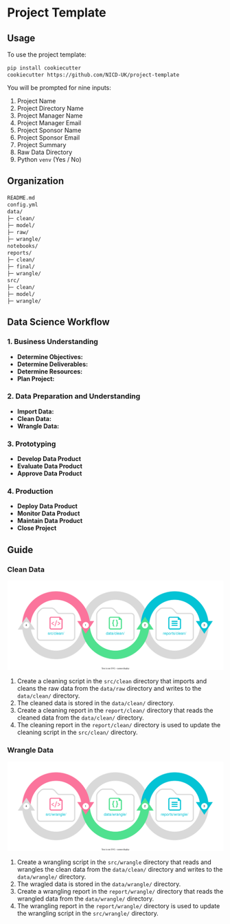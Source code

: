 # Project Template

## Usage

To use the project template:

```
pip install cookiecutter
cookiecutter https://github.com/NICD-UK/project-template
```

You will be prompted for nine inputs:

1. Project Name
2. Project Directory Name
3. Project Manager Name
4. Project Manager Email
5. Project Sponsor Name
6. Project Sponsor Email
7. Project Summary
8. Raw Data Directory
9. Python `venv` (Yes / No)

## Organization

```
README.md
config.yml
data/
├─ clean/
├─ model/
├─ raw/
├─ wrangle/
notebooks/
reports/
├─ clean/
├─ final/
├─ wrangle/
src/
├─ clean/
├─ model/
├─ wrangle/
```

## Data Science Workflow

### 1. Business Understanding

- **Determine Objectives:**
- **Determine Deliverables:**
- **Determine Resources:**
- **Plan Project:**

### 2. Data Preparation and Understanding

- **Import Data:** 
- **Clean Data:**
- **Wrangle Data:**

### 3. Prototyping

- **Develop Data Product**
- **Evaluate Data Product**
- **Approve Data Product**

### 4. Production

- **Deploy Data Product**
- **Monitor Data Product**
- **Maintain Data Product**
- **Close Project**

## Guide

### Clean Data

![](figures/clean.drawio.svg)

1. Create a cleaning script in the `src/clean` directory that imports and cleans the raw data from the `data/raw` directory and writes to the `data/clean/` directory.
2. The cleaned data is stored in the `data/clean/` directory.
3. Create a cleaning report in the `report/clean/` directory that reads the cleaned data from the `data/clean/` directory.
4. The cleaning report in the `report/clean/` directory is used to update the cleaning script in the `src/clean/` directory.

### Wrangle Data

![](figures/wrangle.drawio.svg)

1. Create a wrangling script in the `src/wrangle` directory that reads and wrangles the clean data from the `data/clean/` directory and writes to the `data/wrangle/` directory.
2. The wragled data is stored in the `data/wrangle/` directory.
3. Create a wrangling report in the `report/wrangle/` directory that reads the wrangled data from the `data/wrangle/` directory.
4. The wrangling report in the `report/wrangle/` directory is used to update the wrangling script in the `src/wrangle/` directory.
